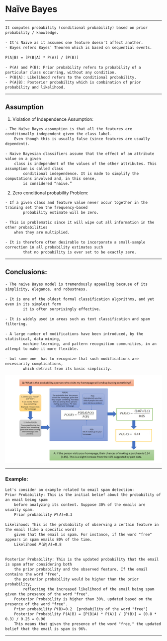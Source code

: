 # Naïve Bayes

--------------------------------------------------------------------------------------------------
	It computes probability (conditional probability) based on prior probability / knowledge.
 
	- It's Naive as it assumes one feature doesn't affect another.
	- Bayes refers Bayes’ Theorem which is based on sequential events.
 
	P(A|B) = [P(B|A) * P(A)] / [P(B)]
 
	- P(A) and P(B): Prior probability refers to probability of a particular class occurring, without any condition.
	- P(B|A): Likelihood refers to the conditional probability.
	- P(A|B): Posterior probability which is combination of prior probability and likelihood.


--------------------------------------------------------------------------------------------------   

## Assumption

  1. Violation of Independence Assumption:
      
	- The Naïve Bayes assumption is that all the features are conditionally independent given the class label. 
	  	Even though this is usually false (since features are usually dependent).
              
	- Naive Bayesian classifiers assume that the effect of an attribute value on a given 
		class is independent of the values of the other attributes. This assumption is called class 
          	conditional independence. It is made to simplify the computations involved and, in this sense, 
          	is considered “naive.”

  2. Zero conditional probability Problem:
      
	- If a given class and feature value never occur together in the training set then the frequency-based 
          	probability estimate will be zero.
            
	- This is problematic since it will wipe out all information in the other probabilities 
	  	when they are multiplied. 
          
	- It is therefore often desirable to incorporate a small-sample correction in all probability estimates such 
          	that no probability is ever set to be exactly zero.

--------------------------------------------------------------------------------------------------

## Conclusions:
	- The naive Bayes model is tremendously appealing because of its simplicity, elegance, and robustness.
      
	- It is one of the oldest formal classification algorithms, and yet even in its simplest form 
          	it is often surprisingly effective.
      
	- It is widely used in areas such as text classification and spam filtering. 
      
	- A large number of modifications have been introduced, by the statistical, data mining, 
          	machine learning, and pattern recognition communities, in an attempt to make it more flexible.
        
	- but some one  has to recognize that such modifications are necessarily complications, 
          	which detract from its basic simplicity.

![Function](https://github.com/amitmse/in_Python_/blob/master/Naive%20Bayes/bayes%20theorem%20in%20one%20picture.png)

--------------------------------------------------------------------------------------------------

### Example: 
	Let's consider an example related to email spam detection:
	Prior Probability: This is the initial belief about the probability of an email being spam 
 		before analyzing its content. Suppose 30% of the emails are usually spam. 
   		Prior probability 𝑃(𝐴)=0.3

	Likelihood: This is the probability of observing a certain feature in the email (like a specific word) 
 		given that the email is spam. For instance, if the word "free" appears in spam emails 80% of the time.
		Likelihood 𝑃(𝐵∣𝐴)=0.8
		

	Posterior Probability: This is the updated probability that the email is spam after considering both 
 		the prior probability and the observed feature. If the email contains the word "free", 
   		the posterior probability would be higher than the prior probability, 
     		reflecting the increased likelihood of the email being spam given the presence of the word "free".
		Posterior Probability is higher than 30%, updated based on the presence of the word "free".
 		Prior probability 𝑃(B)=0.2  [probability of the word "free"]
		Posterior Probability P(A|B) = [P(B|A) * P(A)] / [P(B)] = (0.8 * 0.3) / 0.25 = 0.96
		This means that given the presence of the word "free," the updated belief that the email is spam is 96%.

--------------------------------------------------------------------------------------------------
